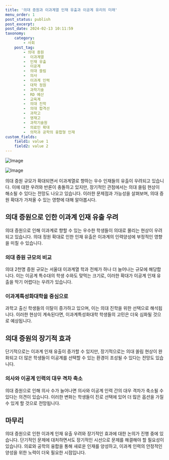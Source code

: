 ```yaml
---
title: '의대 증원과 이과계열 인재 유출과 이공계 유리의 미래'
menu_order: 1
post_status: publish
post_excerpt: 
post_date: 2024-02-13 10:11:59
taxonomy:
    category:
        - 사회
    post_tag:
        - 의대 증원
        -  이과계열
        -  인재 유출
        -  이공계
        -  의대 쏠림
        -  의사
        -  이과계 인력
        -  대학 정원
        -  과학기술
        -  RD 예산
        -  교육계
        -  의대 진학
        -  의대 합격선
        -  과학고
        -  영재고
        -  과학기술원
        -  의료인 확대
        -  의학과 공학의 융합형 인재
custom_fields:
    field1: value 1
    field2: value 2
---
```


![Image](https://imgnews.pstatic.net/image/001/2024/02/13/PYH2024020810150001300_P4_20240213060807539.jpg?type=w647)

![Image](https://imgnews.pstatic.net/image/001/2024/02/13/PYH2023120711150001300_P4_20240213060807543.jpg?type=w647)

의대 증원 규모가 확대되면서 이과계열로 향하는 우수 인재들의 유출이 우려되고 있습니다. 이에 대한 우려와 반론이 충돌하고 있지만, 장기적인 관점에서는 의대 쏠림 현상이 해소될 수 있다는 전망도 나오고 있습니다. 이러한 문제점과 가능성을 살펴보며, 의대 증원 확대가 가져올 수 있는 영향에 대해 알아봅시다.
## 의대 증원으로 인한 이과계 인재 유출 우려
의대 증원으로 인해 이과계로 향할 수 있는 우수한 학생들이 의대로 몰리는 현상이 우려되고 있습니다. 의대 정원 확대로 인한 인재 유출은 이과계의 인력양성에 부정적인 영향을 미칠 수 있습니다.
### 의대 증원 규모의 비교
의대 2천명 증원 규모는 서울대 이과계열 학과 전체가 하나 더 늘어나는 규모에 해당합니다. 이는 이공계 특수대의 학생 수와도 맞먹는 크기로, 이러한 확대가 이공계 인재 유출을 막기 어렵다는 우려가 있습니다.
### 이과계특성화대학을 중심으로
과학고 출신 학생들의 이탈이 증가하고 있으며, 이는 의대 진학을 위한 선택으로 해석됩니다. 이러한 현상이 계속된다면, 이과계특성화대학 학생들의 고민은 더욱 심화될 것으로 예상됩니다.
## 의대 증원의 장기적 효과
단기적으로는 이과계 인재 유출이 증가할 수 있지만, 장기적으로는 의대 쏠림 현상이 완화되고 더 많은 학생들이 이공계를 선택할 수 있는 환경이 조성될 수 있다는 전망도 있습니다.
### 의사와 이공계 인력의 대우 격차 축소
의대 증원으로 인해 의사 수가 늘어나면 의사와 이공계 인력 간의 대우 격차가 축소될 수 있다는 의견이 있습니다. 이러한 변화는 학생들이 진로 선택에 있어 더 많은 옵션을 가질 수 있게 할 것으로 전망됩니다.
## 마무리
의대 증원으로 인한 이과계 인재 유출 우려와 장기적인 효과에 대한 논의가 진행 중에 있습니다. 단기적인 문제에 대처하면서도 장기적인 시선으로 문제를 해결해야 할 필요성이 있습니다. 의료와 공학의 융합을 통해 새로운 인재를 양성하고, 이과계 인력의 안정적인 양성을 위한 노력이 더욱 필요한 시점입니다.
